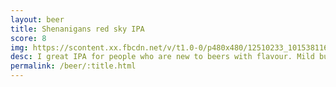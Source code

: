 ```yaml
---
layout: beer
title: Shenanigans red sky IPA
score: 8
img: https://scontent.xx.fbcdn.net/v/t1.0-0/p480x480/12510233_10153811610863745_3262758970154145170_n.jpg?oh=846f349ec8ad14cc2e789cec4588d88e&oe=583CBA3E
desc: I great IPA for people who are new to beers with flavour. Mild but really well done
permalink: /beer/:title.html
---
```

